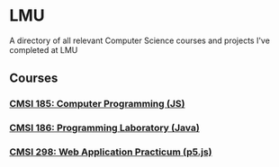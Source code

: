 # LMU
A directory of all relevant Computer Science courses and projects I've completed at LMU

## Courses

### **[CMSI 185: Computer Programming (JS)](https://github.com/asrouji/cmsi185)**

### **[CMSI 186: Programming Laboratory (Java)](https://github.com/asrouji/cmsi186)**

### **[CMSI 298: Web Application Practicum (p5.js)](https://github.com/asrouji/cmsi186)**
